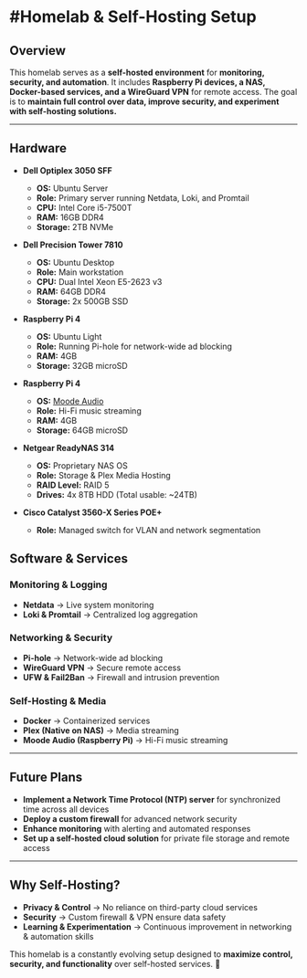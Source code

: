 # #Homelab & Self-Hosting Setup

## Overview
This homelab serves as a **self-hosted environment** for **monitoring, security, and automation**. It includes **Raspberry Pi devices, a NAS, Docker-based services, and a WireGuard VPN** for remote access. The goal is to **maintain full control over data, improve security, and experiment with self-hosting solutions.**

---

##  Hardware
- **Dell Optiplex 3050 SFF**
  - **OS:** Ubuntu Server
  - **Role:** Primary server running Netdata, Loki, and Promtail
  - **CPU:** Intel Core i5-7500T
  - **RAM:** 16GB DDR4
  - **Storage:** 2TB NVMe

- **Dell Precision Tower 7810**
  - **OS:** Ubuntu Desktop
  - **Role:** Main workstation
  - **CPU:** Dual Intel Xeon E5-2623 v3
  - **RAM:** 64GB DDR4
  - **Storage:** 2x 500GB SSD

- **Raspberry Pi 4**
  - **OS:** Ubuntu Light
  - **Role:** Running Pi-hole for network-wide ad blocking
  - **RAM:** 4GB
  - **Storage:** 32GB microSD

- **Raspberry Pi 4**
  - **OS:** [Moode Audio](https://github.com/moode-player/moode)
  - **Role:** Hi-Fi music streaming
  - **RAM:** 4GB
  - **Storage:** 64GB microSD

- **Netgear ReadyNAS 314**
  - **OS:** Proprietary NAS OS
  - **Role:** Storage & Plex Media Hosting
  - **RAID Level:** RAID 5
  - **Drives:** 4x 8TB HDD (Total usable: ~24TB)

- **Cisco Catalyst 3560-X Series POE+**
  - **Role:** Managed switch for VLAN and network segmentation

##  Software & Services
### **Monitoring & Logging**
- **Netdata** → Live system monitoring
- **Loki & Promtail** → Centralized log aggregation

### **Networking & Security**
- **Pi-hole** → Network-wide ad blocking
- **WireGuard VPN** → Secure remote access
- **UFW & Fail2Ban** → Firewall and intrusion prevention

### **Self-Hosting & Media**
- **Docker** → Containerized services
- **Plex (Native on NAS)** → Media streaming
- **Moode Audio (Raspberry Pi)** → Hi-Fi music streaming

---

##  Future Plans
- **Implement a Network Time Protocol (NTP) server** for synchronized time across all devices
- **Deploy a custom firewall** for advanced network security
- **Enhance monitoring** with alerting and automated responses
- **Set up a self-hosted cloud solution** for private file storage and remote access
---

##  Why Self-Hosting?
- **Privacy & Control** → No reliance on third-party cloud services
- **Security** → Custom firewall & VPN ensure data safety
- **Learning & Experimentation** → Continuous improvement in networking & automation skills

This homelab is a constantly evolving setup designed to **maximize control, security, and functionality** over self-hosted services. 🚀
